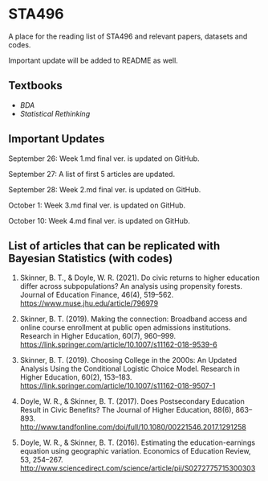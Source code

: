 # STA496
A place for the reading list of STA496 and relevant papers, datasets and codes.

Important update will be added to README as well.

## Textbooks

* _BDA_
* _Statistical Rethinking_

## Important Updates

September 26: Week 1.md final ver. is updated on GitHub.

September 27: A list of first 5 articles are updated.

September 28: Week 2.md final ver. is updated on GitHub.

October 1: Week 3.md final ver. is updated on GitHub.

October 10: Week 4.md final ver. is updated on GitHub.

## List of articles that can be replicated with Bayesian Statistics (with codes)

1. Skinner, B. T., & Doyle, W. R. (2021). Do civic returns to higher education differ across subpopulations? An analysis using propensity forests. Journal of Education Finance, 46(4), 519–562. https://www.muse.jhu.edu/article/796979     

2. Skinner, B. T. (2019). Making the connection: Broadband access and online course enrollment at public open admissions institutions. Research in Higher Education, 60(7), 960–999. https://link.springer.com/article/10.1007/s11162-018-9539-6     

3. Skinner, B. T. (2019). Choosing College in the 2000s: An Updated Analysis Using the Conditional Logistic Choice Model. Research in Higher Education, 60(2), 153–183. https://link.springer.com/article/10.1007/s11162-018-9507-1     

4. Doyle, W. R., & Skinner, B. T. (2017). Does Postsecondary Education Result in Civic Benefits? The Journal of Higher Education, 88(6), 863–893. http://www.tandfonline.com/doi/full/10.1080/00221546.2017.1291258     

5. Doyle, W. R., & Skinner, B. T. (2016). Estimating the education-earnings equation using geographic variation. Economics of Education Review, 53, 254–267. http://www.sciencedirect.com/science/article/pii/S0272775715300303      
